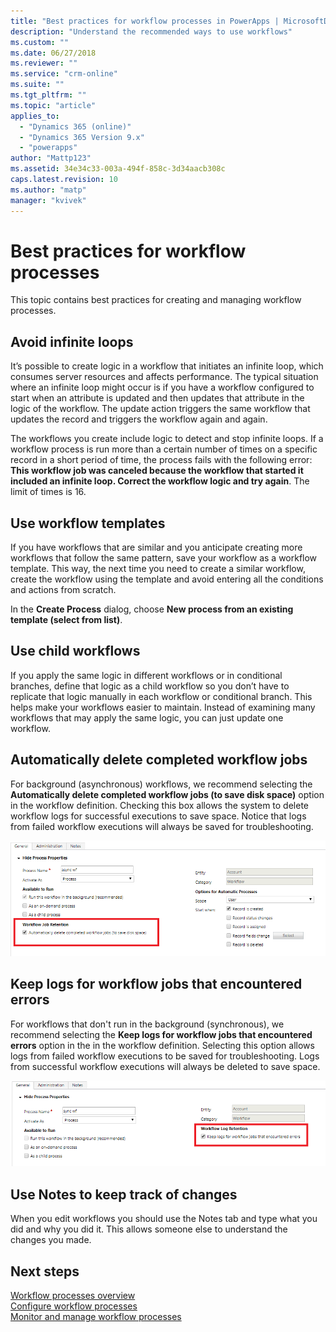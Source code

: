 ```yaml
---
title: "Best practices for workflow processes in PowerApps | MicrosoftDocs"
description: "Understand the recommended ways to use workflows"
ms.custom: ""
ms.date: 06/27/2018
ms.reviewer: ""
ms.service: "crm-online"
ms.suite: ""
ms.tgt_pltfrm: ""
ms.topic: "article"
applies_to: 
  - "Dynamics 365 (online)"
  - "Dynamics 365 Version 9.x"
  - "powerapps"
author: "Mattp123"
ms.assetid: 34e34c33-003a-494f-858c-3d34aacb308c
caps.latest.revision: 10
ms.author: "matp"
manager: "kvivek"
---
```

# Best practices for workflow processes

This topic contains best practices for creating and managing workflow processes.  
  
<a name="BKMK_AvoidInfiniteLoops"></a>   
## Avoid infinite loops  
 It’s possible to create logic in a workflow that initiates an infinite loop, which consumes server resources and affects performance. The typical situation where an infinite loop might occur is if you have a workflow configured to start when an attribute is updated and then updates that attribute in the logic of the workflow. The update action triggers the same workflow that updates the record and triggers the workflow again and again.  
  
 The workflows you create include logic to detect and stop infinite loops. If a workflow process is run more than a certain number of times on a specific record in a short period of time, the process fails with the following error: **This workflow job was canceled because the workflow that started it included an infinite loop. Correct the workflow logic and try again**. The limit of times is 16.  
  
<a name="BKMK_UseWorkflowTemplates"></a>   
## Use workflow templates  
 If you have workflows that are similar and you anticipate creating more workflows that follow the same pattern, save your workflow as a workflow template. This way, the next time you need to create a similar workflow, create the workflow using the template and avoid entering all the conditions and actions from scratch.  
  
 In the **Create Process** dialog, choose **New process from an existing template (select from list)**.  
  
<a name="BKMK_UseChildWorkflows"></a>   
## Use child workflows  
 If you apply the same logic in different workflows or in conditional branches, define that logic as a child workflow so you don’t have to replicate that logic manually in each workflow or conditional branch. This helps make your workflows easier to maintain. Instead of examining many workflows that may apply the same logic, you can just update one workflow.  
  
## Automatically delete completed workflow jobs
For background (asynchronous) workflows, we recommend selecting the **Automatically delete completed workflow jobs (to save disk space)** option in the workflow definition. Checking this box allows the system to delete workflow logs for successful executions to save space. Notice that logs from failed workflow executions will always be saved for troubleshooting.  

![Workflow job retention](media/workflow-job-retention.png)

<a name="BKMK_AutoDeleteCompletedWorkflowJobs"></a>   
## Keep logs for workflow jobs that encountered errors  
For workflows that don't run in the background (synchronous), we recommend selecting the **Keep logs for workflow jobs that encountered errors** option in the in the workflow definition. Selecting this option allows logs from failed workflow executions to be saved for troubleshooting. Logs from successful workflow executions will always be deleted to save space.   

![Keep logs for failed workflows option](media/keep-logs-for-workflows.png)
  
<a name="BKMK_DocumentChangesUsingNotes"></a>   
## Use Notes to keep track of changes  
 When you edit workflows you should use the Notes tab and type what you did and why you did it. This allows someone else to understand the changes you made.  
  
## Next steps  
 [Workflow processes overview](workflow-processes.md)   
 [Configure workflow processes](configure-workflow-steps.md)   
 [Monitor and manage workflow processes](monitor-manage-processes.md)
   
